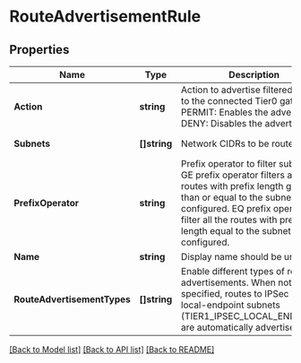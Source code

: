 # RouteAdvertisementRule

## Properties
Name | Type | Description | Notes
------------ | ------------- | ------------- | -------------
**Action** | **string** | Action to advertise filtered routes to the connected Tier0 gateway. PERMIT: Enables the advertisment DENY: Disables the advertisement  | [default to ACTION.PERMIT]
**Subnets** | **[]string** | Network CIDRs to be routed.  | [optional] [default to null]
**PrefixOperator** | **string** | Prefix operator to filter subnets. GE prefix operator filters all the routes with prefix length greater than or equal to the subnets configured. EQ prefix operator filter all the routes with prefix length equal to the subnets configured.  | [optional] [default to PREFIX_OPERATOR.GE]
**Name** | **string** | Display name should be unique.  | [default to null]
**RouteAdvertisementTypes** | **[]string** | Enable different types of route advertisements. When not specified, routes to IPSec VPN local-endpoint subnets (TIER1_IPSEC_LOCAL_ENDPOINT) are automatically advertised.  | [optional] [default to null]

[[Back to Model list]](../README.md#documentation-for-models) [[Back to API list]](../README.md#documentation-for-api-endpoints) [[Back to README]](../README.md)

